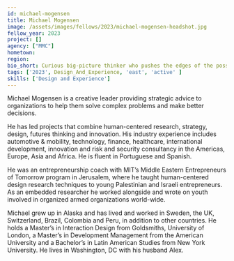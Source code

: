 ```yaml
---
id: michael-mogensen
title: Michael Mogensen
image: /assets/images/fellows/2023/michael-mogensen-headshot.jpg
fellow_year: 2023
project: []
agency: ["MMC"]
hometown: 
region: 
bio_short: Curious big-picture thinker who pushes the edges of the possible to solve tough challenges.
tags: ['2023', Design_And_Experience, 'east', 'active' ]
skills: ['Design and Experience']
---
```


Michael Mogensen is a creative leader providing strategic advice to organizations to help them solve complex problems and make better decisions.

He has led projects that combine human-centered research, strategy, design, futures thinking and innovation. His industry experience includes automotive & mobility, technology, finance, healthcare, international development, innovation and risk and security consultancy in the Americas, Europe, Asia and Africa. He is fluent in Portuguese and Spanish.

He was an entrepreneurship coach with MIT’s Middle Eastern Entrepreneurs of Tomorrow program in Jerusalem, where he taught human-centered design research techniques to young Palestinian and Israeli entrepreneurs. As an embedded researcher he worked alongside and wrote on youth involved in organized armed organizations world-wide. 

Michael grew up in Alaska and has lived and worked in Sweden, the UK, Switzerland, Brazil, Colombia and Peru, in addition to other countries. He holds a Master’s in Interaction Design from Goldsmiths, University of London, a Master’s in Development Management from the American University and a Bachelor’s in Latin American Studies from New York University. He lives in Washington, DC with his husband Alex.